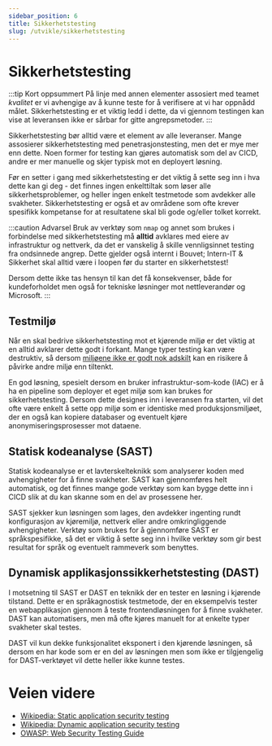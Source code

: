 ```yaml
---
sidebar_position: 6
title: Sikkerhetstesting
slug: /utvikle/sikkerhetstesting
---
```


# Sikkerhetstesting

:::tip Kort oppsummert
På linje med annen elementer assosiert med teamet _kvalitet_ er vi avhengige av å kunne teste for å verifisere at vi har oppnådd målet. Sikkerhetstesting er et viktig ledd i dette, da vi gjennom testingen kan vise at leveransen ikke er sårbar for gitte angrepsmetoder.
:::

Sikkerhetstesting bør alltid være et element av alle leveranser. Mange assosierer sikkerhetstesting med penetrasjonstesting, men det er mye mer enn dette. Noen former for testing kan gjøres automatisk som del av CICD, andre er mer manuelle og skjer typisk mot en deployert løsning. 

Før en setter i gang med sikkerhetstesting er det viktig å sette seg inn i hva dette kan gi deg - det finnes ingen enkelttiltak som løser alle sikkerhetsproblemer, og heller ingen enkelt testmetode som avdekker alle svakheter. Sikkerhetstesting er også et av områdene som ofte krever spesifikk kompetanse for at resultatene skal bli gode og/eller tolket korrekt. 

:::caution Advarsel
Bruk av verktøy som `nmap` og annet som brukes i forbindelse med sikkerhetstesting må **alltid** avklares med eiere av infrastruktur og nettverk, da det er vanskelig å skille vennligsinnet testing fra ondsinnede angrep. Dette gjelder også internt i Bouvet; Intern-IT & Sikkerhet skal alltid være i loopen før du starter en sikkerhetstest! 

Dersom dette ikke tas hensyn til kan det få konsekvenser, både for kundeforholdet men også for tekniske løsninger mot nettleverandør og Microsoft. 
:::

## Testmiljø
Når en skal bedrive sikkerhetstesting mot et kjørende miljø er det viktig at en alltid avklarer dette godt i forkant. Mange typer testing kan være destruktiv, så dersom [miljøene ikke er godt nok adskilt](/designe/segregering) kan en risikere å påvirke andre miljø enn tiltenkt.

En god løsning, spesielt dersom en bruker infrastruktur-som-kode (IAC) er å ha en pipeline som deployer et eget miljø som kan brukes for sikkerhetstesting. Dersom dette designes inn i leveransen fra starten, vil det ofte være enkelt å sette opp miljø som er identiske med produksjonsmiljøet, der en også kan kopiere databaser og eventuelt kjøre anonymiseringsprosesser mot dataene. 

## Statisk kodeanalyse (SAST)
Statisk kodeanalyse er et lavterskelteknikk som analyserer koden med avhengigheter for å finne svakheter. SAST kan gjennomføres helt automatisk, og det finnes mange gode verktøy som kan bygge dette inn i CICD slik at du kan skanne som en del av prosessene her. 

SAST sjekker kun løsningen som lages, den avdekker ingenting rundt konfigurasjon av kjøremiljø, nettverk eller andre omkringliggende avhengigheter. Verktøy som brukes for å gjennomføre SAST er språkspesifikke, så det er viktig å sette seg inn i hvilke verktøy som gir best resultat for språk og eventuelt rammeverk som benyttes. 

## Dynamisk applikasjonssikkerhetstesting (DAST)
I motsetning til SAST er DAST en teknikk der en tester en løsning i kjørende tilstand. Dette er en språkagnostisk testmetode, der en eksempelvis tester en webapplikasjon gjennom å teste frontendløsningen for å finne svakheter. DAST kan automatisers, men må ofte kjøres manuelt for at enkelte typer svakheter skal testes.

DAST vil kun dekke funksjonalitet eksponert i den kjørende løsningen, så dersom en har kode som er en del av løsningen men som ikke er tilgjengelig for DAST-verktøyet vil dette heller ikke kunne testes. 

# Veien videre
* [Wikipedia: Static application security testing](https://en.wikipedia.org/wiki/Static_application_security_testing)
* [Wikipedia: Dynamic application security testing](https://en.wikipedia.org/wiki/Dynamic_application_security_testing)
* [OWASP: Web Security Testing Guide](https://owasp.org/www-project-web-security-testing-guide/)